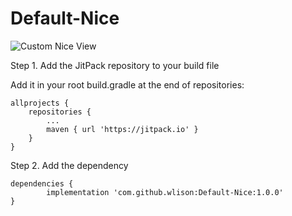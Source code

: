 # Default-Nice
![Custom Nice View](https://img.shields.io/badge/Custom-Nice-green)

Step 1. Add the JitPack repository to your build file

Add it in your root build.gradle at the end of repositories:

	allprojects {
		repositories {
			...
			maven { url 'https://jitpack.io' }
		}
	}
  
  Step 2. Add the dependency

	dependencies {
	        implementation 'com.github.wlison:Default-Nice:1.0.0'
	}

